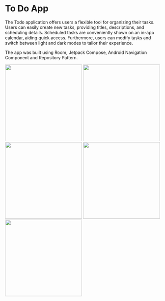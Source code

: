 # To Do App

The Todo application offers users a flexible tool for organizing their tasks. Users can easily create new tasks, providing titles, descriptions, and scheduling details. Scheduled tasks are conveniently shown on an in-app calendar, aiding quick access. Furthermore, users can modify tasks and switch between light and dark modes to tailor their experience.

The app was built using Room, Jetpack Compose, Android Navigation Component and Repository Pattern.

<img src="https://github.com/mohamedyahiahassan/ToDoApp/assets/147698012/fa4c2802-e482-4beb-bb0e-c6997d539594" width="250" />

<img src="https://github.com/mohamedyahiahassan/ToDoApp/assets/147698012/41ed66ee-6c31-48fe-9b5d-9b60528d2548" width="250" />

<img src="https://github.com/mohamedyahiahassan/ToDoApp/assets/147698012/df95c004-4981-4ffe-a2fa-03f4699f00dc" width="250" />

<img src="https://github.com/mohamedyahiahassan/ToDoApp/assets/147698012/72927d54-7153-496c-9fa3-0a4e760bb008" width="250" />

<img src="https://github.com/mohamedyahiahassan/ToDoApp/assets/147698012/9cd0030f-e5ee-4de6-9495-cc9e8968b0df" width="250" />

